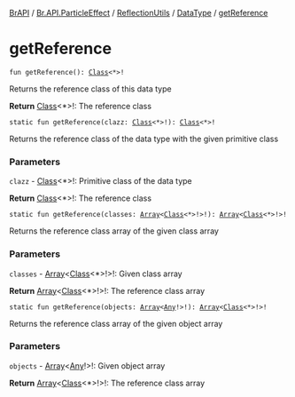 [BrAPI](../../../index.md) / [Br.API.ParticleEffect](../../index.md) / [ReflectionUtils](../index.md) / [DataType](index.md) / [getReference](./get-reference.md)

# getReference

`fun getReference(): `[`Class`](https://docs.oracle.com/javase/8/docs/api/java/lang/Class.html)`<*>!`

Returns the reference class of this data type

**Return**
[Class](https://docs.oracle.com/javase/8/docs/api/java/lang/Class.html)&lt;*&gt;!: The reference class

`static fun getReference(clazz: `[`Class`](https://docs.oracle.com/javase/8/docs/api/java/lang/Class.html)`<*>!): `[`Class`](https://docs.oracle.com/javase/8/docs/api/java/lang/Class.html)`<*>!`

Returns the reference class of the data type with the given primitive class

### Parameters

`clazz` - [Class](https://docs.oracle.com/javase/8/docs/api/java/lang/Class.html)&lt;*&gt;!: Primitive class of the data type

**Return**
[Class](https://docs.oracle.com/javase/8/docs/api/java/lang/Class.html)&lt;*&gt;!: The reference class

`static fun getReference(classes: `[`Array`](https://kotlinlang.org/api/latest/jvm/stdlib/kotlin/-array/index.html)`<`[`Class`](https://docs.oracle.com/javase/8/docs/api/java/lang/Class.html)`<*>!>!): `[`Array`](https://kotlinlang.org/api/latest/jvm/stdlib/kotlin/-array/index.html)`<`[`Class`](https://docs.oracle.com/javase/8/docs/api/java/lang/Class.html)`<*>!>!`

Returns the reference class array of the given class array

### Parameters

`classes` - [Array](https://kotlinlang.org/api/latest/jvm/stdlib/kotlin/-array/index.html)&lt;[Class](https://docs.oracle.com/javase/8/docs/api/java/lang/Class.html)&lt;*&gt;!&gt;!: Given class array

**Return**
[Array](https://kotlinlang.org/api/latest/jvm/stdlib/kotlin/-array/index.html)&lt;[Class](https://docs.oracle.com/javase/8/docs/api/java/lang/Class.html)&lt;*&gt;!&gt;!: The reference class array

`static fun getReference(objects: `[`Array`](https://kotlinlang.org/api/latest/jvm/stdlib/kotlin/-array/index.html)`<`[`Any`](https://kotlinlang.org/api/latest/jvm/stdlib/kotlin/-any/index.html)`!>!): `[`Array`](https://kotlinlang.org/api/latest/jvm/stdlib/kotlin/-array/index.html)`<`[`Class`](https://docs.oracle.com/javase/8/docs/api/java/lang/Class.html)`<*>!>!`

Returns the reference class array of the given object array

### Parameters

`objects` - [Array](https://kotlinlang.org/api/latest/jvm/stdlib/kotlin/-array/index.html)&lt;[Any](https://kotlinlang.org/api/latest/jvm/stdlib/kotlin/-any/index.html)!&gt;!: Given object array

**Return**
[Array](https://kotlinlang.org/api/latest/jvm/stdlib/kotlin/-array/index.html)&lt;[Class](https://docs.oracle.com/javase/8/docs/api/java/lang/Class.html)&lt;*&gt;!&gt;!: The reference class array

